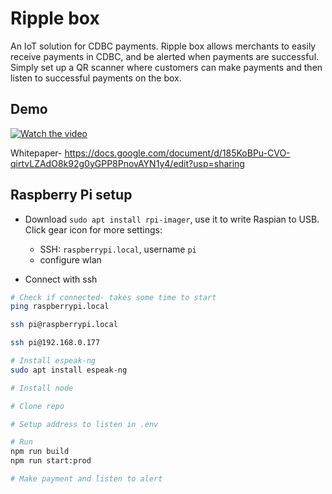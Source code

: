 # Ripple box

An IoT solution for CDBC payments. Ripple box allows merchants to easily receive payments in CDBC, and be alerted when payments are successful. Simply set up a QR scanner where customers can make payments and then listen to successful payments on the box.

## Demo

[![Watch the video](https://github.com/ripple-box/ripple-box/assets/49580849/9408d48e-1ef0-4569-8464-35f74f3acde6)](https://youtu.be/_TB_7EeIMY4)


Whitepaper- https://docs.google.com/document/d/185KoBPu-CVO-qirtvLZAdO8k92g0yGPP8PnovAYN1y4/edit?usp=sharing

## Raspberry Pi setup

- Download `sudo apt install rpi-imager`, use it to write Raspian to USB. Click gear icon for more settings:
  - SSH: `raspberrypi.local`, username `pi`
  - configure wlan

- Connect with ssh

```sh
# Check if connected- takes some time to start
ping raspberrypi.local

ssh pi@raspberrypi.local

ssh pi@192.168.0.177

# Install espeak-ng
sudo apt install espeak-ng

# Install node

# Clone repo

# Setup address to listen in .env

# Run
npm run build
npm run start:prod

# Make payment and listen to alert
```
